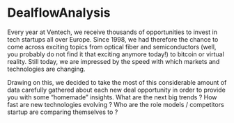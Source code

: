 # DealflowAnalysis

Every year at Ventech, we receive thousands of opportunities to invest in tech startups all over Europe. Since 1998, we had therefore the chance to come across exciting topics from optical fiber and semiconductors (well, you probably do not find it that exciting anymore today!) to bitcoin or virtual reality. Still today, we are impressed by the speed with which markets and technologies are changing.

Drawing on this, we decided to take the most of this considerable amount of data carefully gathered about each new deal opportunity in order to provide you with some “homemade” insights. What are the next big trends ? How fast are new technologies evolving ? Who are the role models / competitors startup are comparing themselves to ?
